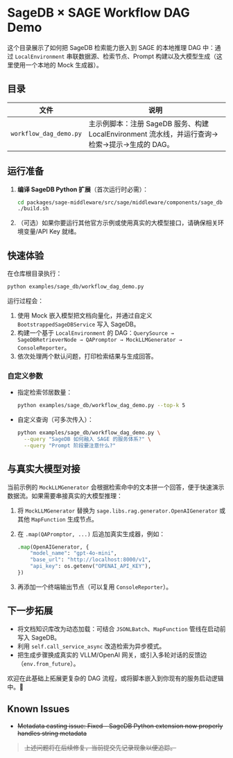 # SageDB × SAGE Workflow DAG Demo

这个目录展示了如何把 SageDB 检索能力嵌入到 SAGE 的本地推理 DAG 中：通过 `LocalEnvironment` 串联数据源、检索节点、Prompt 构建以及大模型生成（这里使用一个本地的 Mock 生成器）。

## 目录

| 文件 | 说明 |
|------|------|
| `workflow_dag_demo.py` | 主示例脚本：注册 SageDB 服务、构建 LocalEnvironment 流水线，并运行查询→检索→提示→生成的 DAG。|

## 运行准备

1. **编译 SageDB Python 扩展**（首次运行时必需）：

   ```bash
   cd packages/sage-middleware/src/sage/middleware/components/sage_db
   ./build.sh
   ```

2. （可选）如果你要运行其他官方示例或使用真实的大模型接口，请确保相关环境变量/API Key 就绪。

## 快速体验

在仓库根目录执行：

```bash
python examples/sage_db/workflow_dag_demo.py
```

运行过程会：

1. 使用 Mock 嵌入模型把文档向量化，并通过自定义 `BootstrappedSageDBService` 写入 SageDB。
2. 构建一个基于 `LocalEnvironment` 的 DAG：`QuerySource → SageDBRetrieverNode → QAPromptor → MockLLMGenerator → ConsoleReporter`。
3. 依次处理两个默认问题，打印检索结果与生成回答。

### 自定义参数

- 指定检索邻居数量：

  ```bash
  python examples/sage_db/workflow_dag_demo.py --top-k 5
  ```

- 自定义查询（可多次传入）：

  ```bash
  python examples/sage_db/workflow_dag_demo.py \
    --query "SageDB 如何融入 SAGE 的服务体系?" \
    --query "Prompt 阶段要注意什么?"
  ```

## 与真实大模型对接

当前示例的 `MockLLMGenerator` 会根据检索命中的文本拼一个回答，便于快速演示数据流。如果需要串接真实的大模型推理：

1. 将 `MockLLMGenerator` 替换为 `sage.libs.rag.generator.OpenAIGenerator` 或其他 `MapFunction` 生成节点。
2. 在 `.map(QAPromptor, ...)` 后追加真实生成器，例如：

   ```python
   .map(OpenAIGenerator, {
       "model_name": "gpt-4o-mini",
       "base_url": "http://localhost:8000/v1",
       "api_key": os.getenv("OPENAI_API_KEY"),
   })
   ```
3. 再添加一个终端输出节点（可以复用 `ConsoleReporter`）。

## 下一步拓展

- 将文档知识库改为动态加载：可结合 `JSONLBatch`、`MapFunction` 管线在启动前写入 SageDB。
- 利用 `self.call_service_async` 改造检索为异步模式。
- 把生成步骤换成真实的 VLLM/OpenAI 网关，或引入多轮对话的反馈边（`env.from_future`）。

欢迎在此基础上拓展更复杂的 DAG 流程，或将脚本嵌入到你现有的服务启动逻辑中。🙂

## Known Issues

- ~~Metadata casting issue: Fixed - SageDB Python extension now properly handles string metadata~~

> ~~上述问题将在后续修复，当前提交先记录现象以便追踪。~~
